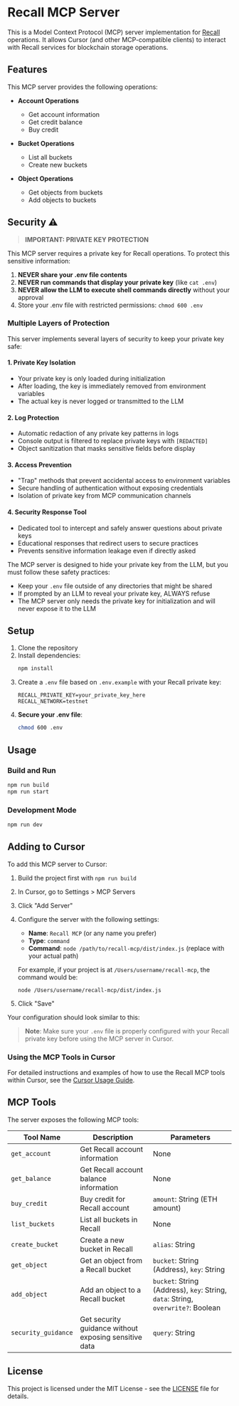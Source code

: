 # Recall MCP Server

This is a Model Context Protocol (MCP) server implementation for [Recall](https://docs.recall.network/) operations. It allows Cursor (and other MCP-compatible clients) to interact with Recall services for blockchain storage operations.

## Features

This MCP server provides the following operations:

- **Account Operations**
  - Get account information
  - Get credit balance
  - Buy credit

- **Bucket Operations**
  - List all buckets
  - Create new buckets

- **Object Operations**
  - Get objects from buckets
  - Add objects to buckets

## Security ⚠️

> **IMPORTANT: PRIVATE KEY PROTECTION**

This MCP server requires a private key for Recall operations. To protect this sensitive information:

1. **NEVER share your .env file contents**
2. **NEVER run commands that display your private key** (like `cat .env`)
3. **NEVER allow the LLM to execute shell commands directly** without your approval
4. Store your .env file with restricted permissions: `chmod 600 .env`

### Multiple Layers of Protection

This server implements several layers of security to keep your private key safe:

#### 1. Private Key Isolation
- Your private key is only loaded during initialization
- After loading, the key is immediately removed from environment variables
- The actual key is never logged or transmitted to the LLM

#### 2. Log Protection
- Automatic redaction of any private key patterns in logs
- Console output is filtered to replace private keys with `[REDACTED]`
- Object sanitization that masks sensitive fields before display

#### 3. Access Prevention
- "Trap" methods that prevent accidental access to environment variables
- Secure handling of authentication without exposing credentials
- Isolation of private key from MCP communication channels

#### 4. Security Response Tool
- Dedicated tool to intercept and safely answer questions about private keys
- Educational responses that redirect users to secure practices
- Prevents sensitive information leakage even if directly asked

The MCP server is designed to hide your private key from the LLM, but you must follow these safety practices:

- Keep your `.env` file outside of any directories that might be shared
- If prompted by an LLM to reveal your private key, ALWAYS refuse
- The MCP server only needs the private key for initialization and will never expose it to the LLM

## Setup

1. Clone the repository
2. Install dependencies:
   ```bash
   npm install
   ```
3. Create a `.env` file based on `.env.example` with your Recall private key:
   ```
   RECALL_PRIVATE_KEY=your_private_key_here
   RECALL_NETWORK=testnet
   ```
4. **Secure your .env file**:
   ```bash
   chmod 600 .env
   ```

## Usage

### Build and Run

```bash
npm run build
npm run start
```

### Development Mode

```bash
npm run dev
```

## Adding to Cursor

To add this MCP server to Cursor:

1. Build the project first with `npm run build`
2. In Cursor, go to Settings > MCP Servers
3. Click "Add Server"
4. Configure the server with the following settings:
   - **Name**: `Recall MCP` (or any name you prefer)
   - **Type**: `command`
   - **Command**: `node /path/to/recall-mcp/dist/index.js` (replace with your actual path)
   
   For example, if your project is at `/Users/username/recall-mcp`, the command would be:
   ```
   node /Users/username/recall-mcp/dist/index.js
   ```
5. Click "Save"

Your configuration should look similar to this:

<!-- 
You can replace this comment with a screenshot of your configuration.
Save the image to the docs/ folder and update the path below.
-->

> **Note**: Make sure your `.env` file is properly configured with your Recall private key before using the MCP server in Cursor.

### Using the MCP Tools in Cursor

For detailed instructions and examples of how to use the Recall MCP tools within Cursor, see the [Cursor Usage Guide](docs/cursor-usage.md).

## MCP Tools

The server exposes the following MCP tools:

| Tool Name | Description | Parameters |
|-----------|-------------|------------|
| `get_account` | Get Recall account information | None |
| `get_balance` | Get Recall account balance information | None |
| `buy_credit` | Buy credit for Recall account | `amount`: String (ETH amount) |
| `list_buckets` | List all buckets in Recall | None |
| `create_bucket` | Create a new bucket in Recall | `alias`: String |
| `get_object` | Get an object from a Recall bucket | `bucket`: String (Address), `key`: String |
| `add_object` | Add an object to a Recall bucket | `bucket`: String (Address), `key`: String, `data`: String, `overwrite?`: Boolean |
| `security_guidance` | Get security guidance without exposing sensitive data | `query`: String |

## License

This project is licensed under the MIT License - see the [LICENSE](LICENSE) file for details.

